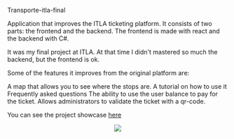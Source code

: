 Transporte-itla-final

Application that improves the ITLA ticketing platform. It consists of two parts: the frontend and the backend. The frontend is made with react and the backend with C#.

It was my final project at ITLA. At that time I didn't mastered so much the backend, but the frontend is ok.

Some of the features it improves from the original platform are:

A map that allows you to see where the stops are.
A tutorial on how to use it
Frequently asked questions
The ability to use the user balance to pay for the ticket.
Allows administrators to validate the ticket with a qr-code.

You can see the project showcase <a target="_blank" href="https://www.youtube.com/watch?v=Nl7kHoIO6UE"> here <a/>

<p align="center">
<img src="https://user-images.githubusercontent.com/59671227/234977077-7dd1a9c7-5e95-4766-a332-8a73c306777b.png">
</p>
